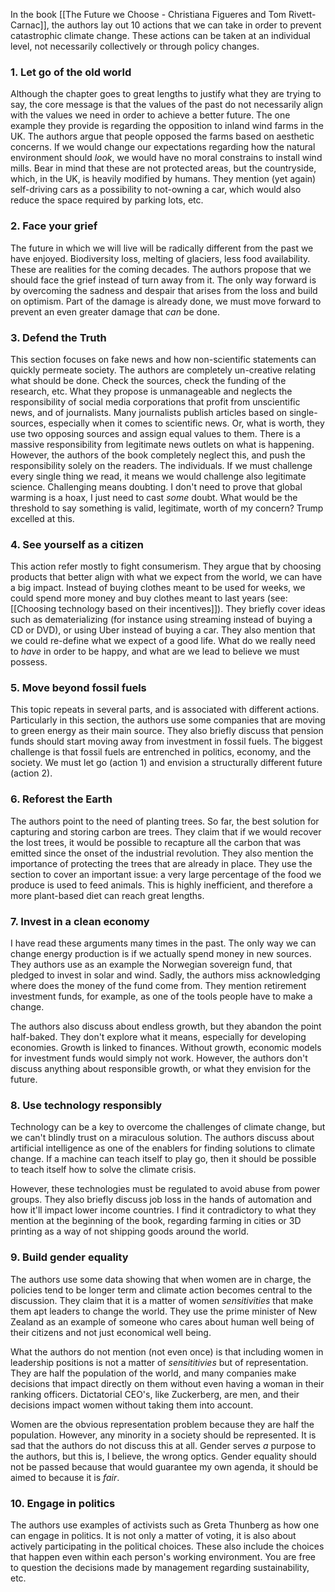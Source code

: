 In the book [[The Future we Choose - Christiana Figueres and Tom Rivett-Carnac]], the authors lay out 10 actions that we can take in order to prevent catastrophic climate change. These actions can be taken at an individual level, not necessarily collectively or through policy changes. 

### 1. Let go of the old world

Although the chapter goes to great lengths to justify what they are trying to say, the core message is that the values of the past do not necessarily align with the values we need in order to achieve a better future. The one example they provide is regarding the opposition to inland wind farms in the UK. The authors argue that people opposed the farms based on aesthetic concerns. If we would change our expectations regarding how the natural environment should *look*, we would have no moral constrains to install wind mills. Bear in mind that these are not protected areas, but the countryside, which, in the UK, is heavily modified by humans. They mention (yet again) self-driving cars as a possibility to not-owning a car, which would also reduce the space required by parking lots, etc.
    
### 2. Face your grief

The future in which we will live will be radically different from the past we have enjoyed. Biodiversity loss, melting of glaciers, less food availability. These are realities for the coming decades. The authors propose that we should face the grief instead of turn away from it. The only way forward is by overcoming the sadness and despair that arises from the loss and build on optimism. Part of the damage is already done, we must move forward to prevent an even greater damage that *can* be done. 
    
### 3. Defend the Truth
    
This section focuses on fake news and how non-scientific statements can quickly permeate society. The authors are completely un-creative relating what should be done. Check the sources, check the funding of the research, etc. What they propose is unmanageable and neglects the responsibility of social media corporations that profit from unscientific news, and of journalists. Many journalists publish articles based on single-sources, especially when it comes to scientific news. Or, what is worth, they use two opposing sources and assign equal values to them. There is a massive responsibility from legitimate news outlets on what is happening. However, the authors of the book completely neglect this, and push the responsibility solely on the readers. The individuals. If we must challenge every single thing we read, it means we would challenge also legitimate science. Challenging means doubting. I don't need to prove that global warming is a hoax, I just need to cast *some* doubt. What would be the threshold to say something is valid, legitimate, worth of my concern? Trump excelled at this. 
    
### 4. See yourself as a citizen

This action refer mostly to fight consumerism. They argue that by choosing products that better align with what we expect from the world, we can have a big impact. Instead of buying clothes meant to be used for weeks, we could spend more money and buy clothes meant to last years (see: [[Choosing technology based on their incentives]]). They briefly cover ideas such as dematerializing (for instance using streaming instead of buying a CD or DVD), or using Uber instead of buying a car. They also mention that we could re-define what we expect of a good life. What do we really need to *have* in order to be happy, and what are we lead to believe we must possess.

### 5. Move beyond fossil fuels

This topic repeats in several parts, and is associated with different actions. Particularly in this section, the authors use some companies that are moving to green energy as their main source. They also briefly discuss that pension funds should start moving away from investment in fossil fuels. The biggest challenge is that fossil fuels are entrenched in politics, economy, and the society. We must let go (action 1) and envision a structurally different future (action 2). 

### 6. Reforest the Earth

The authors point to the need of planting trees. So far, the best solution for capturing and storing carbon are trees. They claim that if we would recover the lost trees, it would be possible to recapture all the carbon that was emitted since the onset of the industrial revolution. They also mention the importance of protecting the trees that are already in place. They use the section to cover an important issue: a very large percentage of the food we produce is used to feed animals. This is highly inefficient, and therefore a more plant-based diet can reach great lengths. 

### 7. Invest in a clean economy

I have read these arguments many times in the past. The only way we can change energy production is if we actually spend money in new sources. They authors use as an example the Norwegian sovereign fund, that pledged to invest in solar and wind. Sadly, the authors miss acknowledging where does the money of the fund come from. They mention retirement investment funds, for example, as one of the tools people have to make a change. 

The authors also discuss about endless growth, but they abandon the point half-baked. They don't explore what it means, especially for developing economies. Growth is linked to finances. Without growth, economic models for investment funds would simply not work. However, the authors don't discuss anything about responsible growth, or what they envision for the future.  

### 8. Use technology responsibly
Technology can be a key to overcome the challenges of climate change, but we can't blindly trust on a miraculous solution. The authors discuss about artificial intelligence as one of the enablers for finding solutions to climate change. If a machine can teach itself to play go, then it should be possible to teach itself how to solve the climate crisis. 

However, these technologies must be regulated to avoid abuse from power groups. They also briefly discuss job loss in the hands of automation and how it'll impact lower income countries. I find it contradictory to what they mention at the beginning of the book, regarding farming in cities or 3D printing as a way of not shipping goods around the world. 

### 9. Build gender equality
The authors use some data showing that when women are in charge, the policies tend to be longer term and climate action becomes central to the discussion. They claim that it is a matter of women *sensitivities* that make them apt leaders to change the world. They use the prime minister of New Zealand as an example of someone who cares about human well being of their citizens and not just economical well being. 

What the authors do not mention (not even once) is that including women in leadership positions is not a matter of *sensititivies* but of representation. They are half the population of the world, and many companies make decisions that impact directly on them without even having a woman in their ranking officers. Dictatorial CEO's, like Zuckerberg, are men, and their decisions impact women without taking them into account. 

Women are the obvious representation problem because they are half the population. However, any minority in a society should be represented. It is sad that the authors do not discuss this at all. Gender serves *a* purpose to the authors, but this is, I believe, the wrong optics. Gender equality should not be passed because that would guarantee my own agenda, it should be aimed to because it is *fair*. 

### 10. Engage in politics
The authors use examples of activists such as Greta Thunberg as how one can engage in politics. It is not only a matter of voting, it is also about actively participating in the political choices. These also include the choices that happen even within each person's working environment. You are free to question the decisions made by management regarding sustainability, etc. 